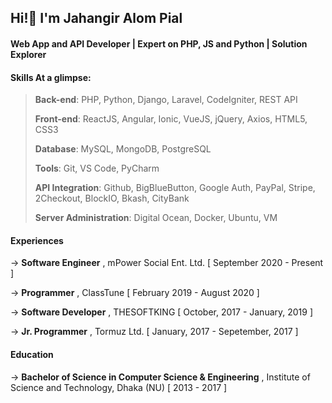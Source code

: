 ## Hi!👋 I'm Jahangir Alom Pial

#### Web App and API Developer⁣ | Expert on PHP, JS and Python | Solution Explorer

#### Skills At a glimpse:

> **Back-end**: PHP, Python, Django, Laravel, CodeIgniter, REST API
> 
> **Front-end**: ReactJS, Angular, Ionic, VueJS, jQuery, Axios, HTML5, CSS3
> 
> **Database**: MySQL, MongoDB, PostgreSQL
> 
> **Tools**: Git, VS Code, PyCharm
> 
> **API Integration**: Github, BigBlueButton, Google Auth, PayPal, Stripe, 2Checkout, BlockIO, Bkash, CityBank
> 
> **Server Administration**:  Digital Ocean, Docker, Ubuntu, VM

#### Experiences

→ **Software Engineer** , mPower Social Ent. Ltd. [ September 2020 - Present ]

→ **Programmer** , ClassTune [ February 2019 - August 2020 ]

→ **Software Developer** , THESOFTKING [ October, 2017 - January, 2019 ]

→ **Jr. Programmer** , Tormuz Ltd. [ January, 2017 - Sepetember, 2017 ]


#### Education

→ **Bachelor of Science in Computer Science & Engineering** , Institute of Science and Technology, Dhaka (NU) [ 2013 - 2017 ]
